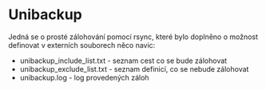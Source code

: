 # Unibackup

Jedná se o prosté zálohování pomocí rsync, které bylo doplněno o možnost definovat v externích souborech něco navic:

* unibackup_include_list.txt - seznam cest co se bude zálohovat
* unibackup_exclude_list.txt - seznam definicí, co se nebude zálohovat
* unibackup.log - log provedených záloh

